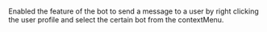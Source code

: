 ###
Enabled the feature of the bot to send a message to a user by right clicking the user profile and select the certain bot from the contextMenu.